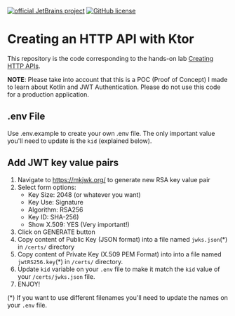[![official JetBrains project](https://jb.gg/badges/official.svg)](https://confluence.jetbrains.com/display/ALL/JetBrains+on+GitHub)
[![GitHub license](https://img.shields.io/badge/license-Apache%20License%202.0-blue.svg?style=flat)](https://www.apache.org/licenses/LICENSE-2.0)


# Creating an HTTP API with Ktor
This repository is the code corresponding to the hands-on lab [Creating HTTP APIs](https://ktor.io/docs/creating-http-apis.html). 

**NOTE**: Please take into account that this is a POC (Proof of Concept) I made to learn about Kotlin and JWT Authentication.
Please do not use this code for a production application.

## .env File
Use .env.example to create your own .env file.
The only important value you'll need to update is the `kid` (explained below).

## Add JWT key value pairs
1. Navigate to https://mkjwk.org/ to generate new RSA key value pair
2. Select form options:
   - Key Size: 2048 (or whatever you want)
   - Key Use: Signature
   - Algorithm: RSA256
   - Key ID: SHA-256)
   - Show X.509: YES (Very important!)
3. Click on GENERATE button
4. Copy content of Public Key (JSON format) into a file named `jwks.json`(*) in `/certs/` directory
5. Copy content of Private Key (X.509 PEM Format) into into a file named `jwtRS256.key`(*) in `/certs/` directory.
6. Update `kid` variable on your `.env` file to make it match the `kid` value of your `/certs/jwks.json` file.
7. ENJOY!

(*) If you want to use different filenames you'll need to update the names on your `.env` file.
